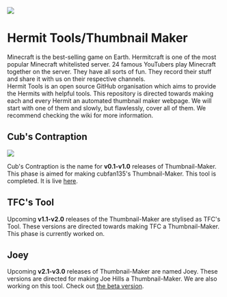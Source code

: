 <img src="https://repository-images.githubusercontent.com/267630735/303cd280-bd05-11ea-8373-fecde5e8006d">

# Hermit Tools/Thumbnail Maker
Minecraft is the best-selling game on Earth. Hermitcraft is one of the most popular Minecraft whitelisted server. 24 famous YouTubers play Minecraft together on the server. They have all sorts of fun. They record their stuff and share it with us on their respective channels.  
Hermit Tools is an open source GitHub organisation which aims to provide the Hermits with helpful tools. This repository is directed towards making each and every Hermit an automated thumbnail maker webpage. We will start with one of them and slowly, but flawlessly, cover all of them. We recommend checking the wiki for more information.
## Cub's Contraption
<img src="https://i.imgur.com/Ym5XJ1t.png">  

Cub's Contraption is the name for **v0.1-v1.0** releases of Thumbnail-Maker. This phase is aimed for making cubfan135's Thumbnail-Maker.
This tool is completed. It is live [here](https://hermit-tools.github.io/Thumbnail-Maker/cubfan135/).  

## TFC's Tool
Upcoming **v1.1-v2.0** releases of the Thumbnail-Maker are stylised as TFC's Tool. These versions are directed towards making TFC a Thumbnail-Maker. This phase is currently worked on.  

## Joey
Upcoming **v2.1-v3.0** releases of Thumbnail-Maker are named Joey. These versions are directed for making Joe Hills a Thumbnail-Maker. We are also working on this tool. Check out [the beta version](https://hermit-tools.github.io/Thumbnail-Maker/Source/joehills/).
